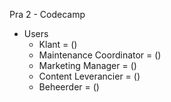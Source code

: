 Pra 2 - Codecamp

- Users
  - Klant = ()
  - Maintenance Coordinator = ()
  - Marketing Manager = ()
  - Content Leverancier = ()
  - Beheerder = ()
